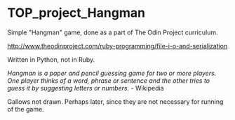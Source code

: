 # TOP_project_Hangman
Simple "Hangman" game, done as a part of The Odin Project curriculum.   
   
   http://www.theodinproject.com/ruby-programming/file-i-o-and-serialization   

   Written in Python, not in Ruby.   

   *Hangman is a paper and pencil guessing game for two or more players. One player thinks of a word, phrase or sentence and the other tries to guess it by suggesting letters or numbers.* - Wikipedia

   
   Gallows not drawn. Perhaps later, since they are not necessary for running of the game.
